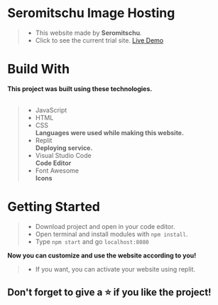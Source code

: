 <h1>Seromitschu Image Hosting</h1>

> - This website made by **Seromitschu**. <br>
> - Click to see the current trial site. <a target="_blank" href="https://img.seromitschu.repl.co">Live Demo<a>


<h1>Build With</h1>

**This project was built using these technologies.**
<br><br>

> - JavaScript
> - HTML
> - CSS <br> **Languages ​​were used while making this website.**
> - Replit <br>**Deploying service.**
> - Visual Studio Code <br>**Code Editor**
> - Font Awesome <br> **Icons**


<h1>Getting Started</h1>

> - Download project and open in your code editor.
> - Open terminal and install modules with ``npm install``.
> - Type ``npm start`` and go ``localhost:8080``

**Now you can customize and use the website according to you!**

> - If you want, you can activate your website using replit.


<h2>Don't forget to give a ⭐ if you like the project!</h2>
